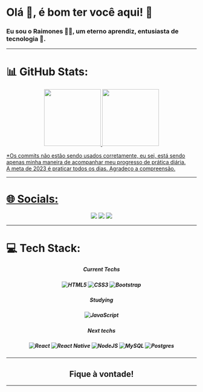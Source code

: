 <h1> Olá 👋, <span>é bom ter você aqui! 🤝</span> </h1>

<h3> Eu sou o Raimones 🙋‍♂‍, um eterno aprendiz, entusiasta de tecnologia 🤖. </h3>

----

<h1> 📊 GitHub Stats: </h1>
<div align="center">
  <a href="https://github.com/raimonesbarros">
  <img height="150em" src="https://github-readme-stats.vercel.app/api?username=raimonesbarros&show_icons=true&theme=dark&include_all_commits=true&count_private=true"/>
  <img height="150em" src="https://github-readme-stats.vercel.app/api/top-langs/?username=raimonesbarros&layout=compact&langs_count=7&theme=dark">
</div>
<p> *Os commits não estão sendo usados corretamente, eu sei, está sendo apenas minha maneira de acompanhar meu progresso de prática diária.<br>
    A meta de 2023 é praticar todos os dias. Agradeço a compreensão.</p>
  
----

<h1> 🌐 Socials: </h1>
<div align="center">
  <a href="https://www.linkedin.com/in/raimones-barros-b6577492/" target="_blank"><img src="https://img.shields.io/badge/-LinkedIn-%230077B5?style=for-the-badge&logo=linkedin&logoColor=white" target="_blank"></a>
  <a href="https://www.instagram.com/silvabarross/" target="_blank"><img src="https://img.shields.io/badge/-Instagram-%23E4405F?style=for-the-badge&logo=instagram&logoColor=white" target="_blank"></a>
  <a href = "mailto:raimonesrsb@gmail.com"><img src="https://img.shields.io/badge/-Gmail-%23333?style=for-the-badge&logo=gmail&logoColor=white" target="_blank"></a>
</div>

----

<h1> 💻 Tech Stack: </h1>
  
<div align="center">

<h5> Current Techs <h5>
  
![HTML5](https://img.shields.io/badge/html5-%23E34F26.svg?style=for-the-badge&logo=html5&logoColor=white) ![CSS3](https://img.shields.io/badge/css3-%231572B6.svg?style=for-the-badge&logo=css3&logoColor=white) ![Bootstrap](https://img.shields.io/badge/bootstrap-%23563D7C.svg?style=for-the-badge&logo=bootstrap&logoColor=white)

<h5> Studying <h5>
  
![JavaScript](https://img.shields.io/badge/javascript-%23323330.svg?style=for-the-badge&logo=javascript&logoColor=%23F7DF1E)

<h5> Next techs <h5>
  
![React](https://img.shields.io/badge/react-%2320232a.svg?style=for-the-badge&logo=react&logoColor=%2361DAFB) ![React Native](https://img.shields.io/badge/react_native-%2320232a.svg?style=for-the-badge&logo=react&logoColor=%2361DAFB) ![NodeJS](https://img.shields.io/badge/node.js-6DA55F?style=for-the-badge&logo=node.js&logoColor=white) ![MySQL](https://img.shields.io/badge/mysql-%2300f.svg?style=for-the-badge&logo=mysql&logoColor=white) ![Postgres](https://img.shields.io/badge/postgres-%23316192.svg?style=for-the-badge&logo=postgresql&logoColor=white)

</div>
  
----
  
<h2 align="center">Fique à vontade!</h2>
  
----

<!-- cobrinha escondida
<div align="center">
  
  ![Snake animation](https://github.com/raimonesbarros/raimonesbarros/blob/output/github-contribution-grid-snake.svg)

</div>

<!-- Proudly created with GPRM ( https://gprm.itsvg.in ) -->
<!--
**raimonesbarros/raimonesbarros** is a ✨ _special_ ✨ repository because its `README.md` (this file) appears on your GitHub profile.

Here are some ideas to get you started:

